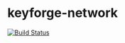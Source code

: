 # keyforge-network

[![Build Status](https://dev.azure.com/TeamNeutronShark/keyforge-network/_apis/build/status/team-neutron-shark.keyforge-network?branchName=master)](https://dev.azure.com/TeamNeutronShark/keyforge-network/_build/latest?definitionId=5&branchName=master)